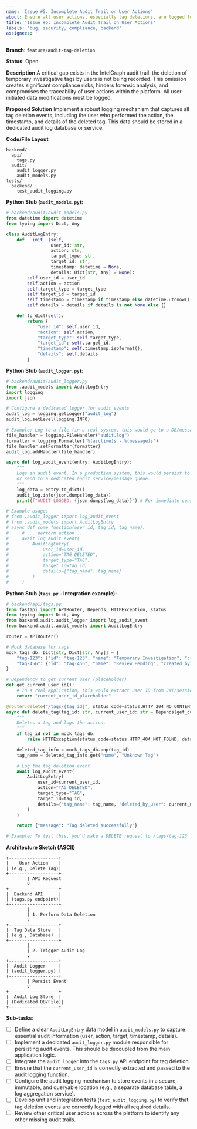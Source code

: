 ```yaml
---
name: 'Issue #5: Incomplete Audit Trail on User Actions'
about: Ensure all user actions, especially tag deletions, are logged for compliance
title: 'Issue #5: Incomplete Audit Trail on User Actions'
labels: 'bug, security, compliance, backend'
assignees: ''
---
```


**Branch**: `feature/audit-tag-deletion`

**Status**: Open

**Description**
A critical gap exists in the IntelGraph audit trail: the deletion of temporary investigative tags by users is not being recorded. This omission creates significant compliance risks, hinders forensic analysis, and compromises the traceability of user actions within the platform. All user-initiated data modifications must be logged.

**Proposed Solution**
Implement a robust logging mechanism that captures all tag deletion events, including the user who performed the action, the timestamp, and details of the deleted tag. This data should be stored in a dedicated audit log database or service.

**Code/File Layout**

```
backend/
  api/
    tags.py
  audit/
    audit_logger.py
    audit_models.py
tests/
  backend/
    test_audit_logging.py
```

**Python Stub (`audit_models.py`):**

```python
# backend/audit/audit_models.py
from datetime import datetime
from typing import Dict, Any

class AuditLogEntry:
    def __init__(self,
                 user_id: str,
                 action: str,
                 target_type: str,
                 target_id: str,
                 timestamp: datetime = None,
                 details: Dict[str, Any] = None):
        self.user_id = user_id
        self.action = action
        self.target_type = target_type
        self.target_id = target_id
        self.timestamp = timestamp if timestamp else datetime.utcnow()
        self.details = details if details is not None else {}

    def to_dict(self):
        return {
            "user_id": self.user_id,
            "action": self.action,
            "target_type": self.target_type,
            "target_id": self.target_id,
            "timestamp": self.timestamp.isoformat(),
            "details": self.details
        }
```

**Python Stub (`audit_logger.py`):**

```python
# backend/audit/audit_logger.py
from .audit_models import AuditLogEntry
import logging
import json

# Configure a dedicated logger for audit events
audit_log = logging.getLogger("audit_log")
audit_log.setLevel(logging.INFO)

# Example: Log to a file (in a real system, this would go to a DB/message queue)
file_handler = logging.FileHandler("audit.log")
formatter = logging.Formatter('%(asctime)s - %(message)s')
file_handler.setFormatter(formatter)
audit_log.addHandler(file_handler)

async def log_audit_event(entry: AuditLogEntry):
    """
    Logs an audit event. In a production system, this would persist to a database
    or send to a dedicated audit service/message queue.
    """
    log_data = entry.to_dict()
    audit_log.info(json.dumps(log_data))
    print(f"AUDIT LOGGED: {json.dumps(log_data)}") # For immediate console feedback

# Example usage:
# from .audit_logger import log_audit_event
# from .audit_models import AuditLogEntry
# async def some_function(user_id, tag_id, tag_name):
#     # ... perform action ...
#     await log_audit_event(
#         AuditLogEntry(
#             user_id=user_id,
#             action="TAG_DELETED",
#             target_type="TAG",
#             target_id=tag_id,
#             details={"tag_name": tag_name}
#         )
#     )
```

**Python Stub (`tags.py` - Integration example):**

```python
# backend/api/tags.py
from fastapi import APIRouter, Depends, HTTPException, status
from typing import Dict, Any
from backend.audit.audit_logger import log_audit_event
from backend.audit.audit_models import AuditLogEntry

router = APIRouter()

# Mock database for tags
mock_tags_db: Dict[str, Dict[str, Any]] = {
    "tag-123": {"id": "tag-123", "name": "Temporary Investigation", "created_by": "user_a"},
    "tag-456": {"id": "tag-456", "name": "Review Pending", "created_by": "user_b"},
}

# Dependency to get current user (placeholder)
def get_current_user_id():
    # In a real application, this would extract user ID from JWT/session
    return "current_user_id_placeholder"

@router.delete("/tags/{tag_id}", status_code=status.HTTP_204_NO_CONTENT)
async def delete_tag(tag_id: str, current_user_id: str = Depends(get_current_user_id)):
    """
    Deletes a tag and logs the action.
    """
    if tag_id not in mock_tags_db:
        raise HTTPException(status_code=status.HTTP_404_NOT_FOUND, detail="Tag not found")

    deleted_tag_info = mock_tags_db.pop(tag_id)
    tag_name = deleted_tag_info.get("name", "Unknown Tag")

    # Log the tag deletion event
    await log_audit_event(
        AuditLogEntry(
            user_id=current_user_id,
            action="TAG_DELETED",
            target_type="TAG",
            target_id=tag_id,
            details={"tag_name": tag_name, "deleted_by_user": current_user_id}
        )
    )

    return {"message": "Tag deleted successfully"}

# Example: To test this, you'd make a DELETE request to /tags/tag-123
```

**Architecture Sketch (ASCII)**

```
+-------------------+
|    User Action    |
| (e.g., Delete Tag)|
+-------------------+
        | API Request
        v
+-------------------+
|  Backend API      |
| (tags.py endpoint)|
+-------------------+
        |
        | 1. Perform Data Deletion
        v
+-------------------+
|  Tag Data Store   |
| (e.g., Database)  |
+-------------------+
        |
        | 2. Trigger Audit Log
        v
+-------------------+
|  Audit Logger     |
| (audit_logger.py) |
+-------------------+
        | Persist Event
        v
+-------------------+
|  Audit Log Store  |
| (Dedicated DB/File)|
+-------------------+
```

**Sub-tasks:**

- [ ] Define a clear `AuditLogEntry` data model in `audit_models.py` to capture essential audit information (user, action, target, timestamp, details).
- [ ] Implement a dedicated `audit_logger.py` module responsible for persisting audit events. This should be decoupled from the main application logic.
- [ ] Integrate the `audit_logger` into the `tags.py` API endpoint for tag deletion.
- [ ] Ensure that the `current_user_id` is correctly extracted and passed to the audit logging function.
- [ ] Configure the audit logging mechanism to store events in a secure, immutable, and queryable location (e.g., a separate database table, a log aggregation service).
- [ ] Develop unit and integration tests (`test_audit_logging.py`) to verify that tag deletion events are correctly logged with all required details.
- [ ] Review other critical user actions across the platform to identify any other missing audit trails.

